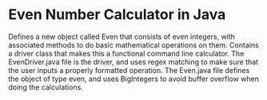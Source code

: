# Even Number Calculator in Java
 Defines a new object called Even that consists of even integers, with associated methods to do basic mathematical operations on them.
 Contains a driver class that makes this a functional command line calculator.
 The EvenDriver.java file is the driver, and uses regex matching to make sure that the user inputs a properly formatted operation.
 The Even.java file defines the object of type even, and uses BigIntegers to avoid buffer overflow when doing the calculations.
